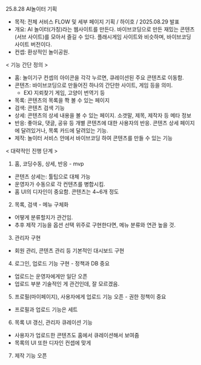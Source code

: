 
25.8.28 AI놀이터 기획
- 목적: 전체 서비스 FLOW 및 세부 페이지 기획 / 하이호 / 2025.08.29 발표
- 개요: AI 놀이터(가칭)라는 웹사이트를 만든다. 바이브코딩으로 만든 재밌는 콘텐츠(서브 사이트)를 모아서 즐길 수 있다.
플래시게임 사이트와 비슷하며, 바이브코딩 사이트 버전이다.
- 컨셉: 환상적인 놀이공원.  


< 기능 간단 정의 >
- 홈: 놀이기구 컨셉의 아이콘을 각각 누르면, 큐레이션된 주요 콘텐츠로 이동함.
- 콘텐츠: 바이브코딩으로 만들어진 하나의 간단한 사이트, 게임 등을 의미.
    - EX) 지뢰찾기 게임, 고양이 번역기 등
- 목록: 콘텐츠의 목록을 쫙 볼 수 있는 페이지
- 검색: 콘텐츠 검색 기능
- 상세: 콘텐츠의 상세 내용을 볼 수 있는 페이지. 소갯말, 제목, 제작자 등 메타 정보
- 반응: 좋아요, 댓글, 공유 등 개별 콘텐츠에 대한 사용자의 반응. 콘텐츠 상세 페이지에 달려있거나, 목록 카드에 달려있는 기능.
- 제작: 놀이터 서비스 안에서 바이브코딩 하여 콘텐츠를 만들 수 있는 기능


< 대략적인 진행 단계 >

1. 홈, 코딩수동, 상세, 반응 - mvp
- 콘텐츠 상세는: 툴팁으로 대체 가능
- 운영자가 수동으로 각 컨텐츠를 병합시킴.
- 홈 UI의 디자인이 중요함. 콘텐츠는 4~6개 정도


2. 목록, 검색 - 메뉴 구체화
- 어떻게 분류할지가 관건임.
- 추후 제작 기능을 옵션 선택 위주로 구현한다면, 메뉴 분류와 연관 높을 것.


3. 관리자 구현
- 회원 관리, 콘텐츠 관리 등 기본적인 대시보드 구현


4. 로그인, 업로드 기능 구현 - 정책과 DB 중요
- 업로드는 운영자에게만 일단 오픈
- 업로드 부분 기술적인 게 관건인데, 잘 모르겠음.


5. 프로필(마이페이지), 사용자에게 업로드 기능 오픈 - 권한 정책이 중요
- 프로필과 업로드 기능은 세트


6. 목록 UI 갱신, 관리자 큐레이션 기능
- 사용자가 업로드한 콘텐츠도 홈에서 큐레이션해서 보여줌
- 목록의 UI 또한 디자인 컨셉에 맞게 

7. 제작 기능 오픈